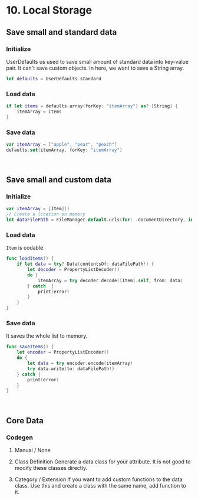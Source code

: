 # 10. Local Storage

## Save small and standard data
### Initialize
UserDefaults us used to save small amount of standard data into key-value pair. It can't save custom objects. In here, we want to save a String array.
```swift
let defaults = UserDefaults.standard
```

### Load data
```swift
if let items = defaults.array(forKey: "itemArray") as? [String] {
    itemArray = items
}
```

### Save data
```swift
var itemArray = ["apple", "pear", "peach"]
defaults.set(itemArray, forKey: "itemArray")
```
<br>

## Save small and custom data
### Initialize
```swift
var itemArray = [Item]()
// Create a lcoation on memory
let dataFilePath = FileManager.default.urls(for: .documentDirectory, in: .userDomainMask).first?.appendingPathComponent("Item.plist")
```

### Load data
```Item``` is codable.
```swift
func loadItems() {
    if let data = try? Data(contentsOf: dataFilePath!) {
        let decoder = PropertyListDecoder()
        do {
            itemArray = try decoder.decode([Item].self, from: data)
        } catch  {
            print(error)
        }
    }
}
```

### Save data
It saves the whole list to memory.
```swift
func saveItems() {
    let encoder = PropertyListEncoder()
    do {
        let data = try encoder.encode(itemArray)
        try data.write(to: dataFilePath!)
    } catch {
        print(error)
    }
}
```
<br>

## Core Data
### Codegen
1. Manual / None

2. Class Definition
Generate a data class for your attribute. It is not good to modify these classes directly.

3. Category / Extension
If you want to add custom functions to the data class. Use this and create a class with the same name, add function to it.
